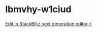 # lbmvhy-w1ciud

[Edit in StackBlitz next generation editor ⚡️](https://stackblitz.com/~/github.com/MatviiKharlamenko/lbmvhy-w1ciud)